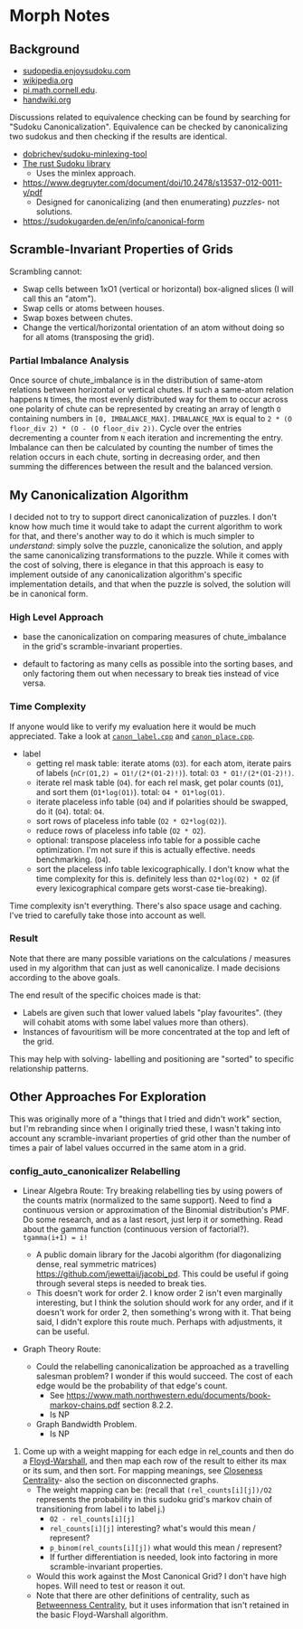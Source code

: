 # Morph Notes

## Background

- [sudopedia.enjoysudoku.com](http://sudopedia.enjoysudoku.com/Canonical_Form.html)
- [wikipedia.org](https://en.wikipedia.org/wiki/Mathematics_of_Sudoku#Essentially_different_solutions)
- [pi.math.cornell.edu](https://pi.math.cornell.edu/~mec/Summer2009/Mahmood/Symmetry.html).
- [handwiki.org](https://handwiki.org/wiki/Mathematics_of_Sudoku#Sudokus_of_other_sizes)

Discussions related to equivalence checking can be found by searching for "Sudoku Canonicalization". Equivalence can be checked by canonicalizing two sudokus and then checking if the results are identical.

- [dobrichev/sudoku-minlexing-tool](https://github.com/dobrichev/sudoku-minlexing-tool)
- [The rust Sudoku library](https://github.com/Emerentius/sudoku/blob/master/src/board/canonicalization.rs)
  - Uses the minlex approach.
- https://www.degruyter.com/document/doi/10.2478/s13537-012-0011-y/pdf
  - Designed for canonicalizing (and then enumerating) _puzzles_- not solutions.
- https://sudokugarden.de/en/info/canonical-form

## Scramble-Invariant Properties of Grids

Scrambling cannot:

- Swap cells between 1xO1 (vertical or horizontal) box-aligned slices (I will call this an "atom").
- Swap cells or atoms between houses.
- Swap boxes between chutes.
- Change the vertical/horizontal orientation of an atom without doing so for all atoms (transposing the grid).

### Partial Imbalance Analysis

Once source of chute_imbalance is in the distribution of same-atom relations between horizontal or vertical chutes. If such a same-atom relation happens `N` times, the most evenly distributed way for them to occur across one polarity of chute can be represented by creating an array of length `O` containing numbers in `[0, IMBALANCE_MAX]`. `IMBALANCE_MAX` is equal to `2 * (O floor_div 2) * (O - (O floor_div 2))`. Cycle over the entries decrementing a counter from `N` each iteration and incrementing the entry. Imbalance can then be calculated by counting the number of times the relation occurs in each chute, sorting in decreasing order, and then summing the differences between the result and the balanced version.

## My Canonicalization Algorithm

I decided not to try to support direct canonicalization of puzzles. I don't know how much time it would take to adapt the current algorithm to work for that, and there's another way to do it which is much simpler to _understand_: simply solve the puzzle, canonicalize the solution, and apply the same canonicalizing transformations to the puzzle. While it comes with the cost of solving, there is elegance in that this approach is easy to implement outside of any canonicalization algorithm's specific implementation details, and that when the puzzle is solved, the solution will be in canonical form.

### High Level Approach

- base the canonicalization on comparing measures of chute_imbalance in the grid's scramble-invariant properties.

- default to factoring as many cells as possible into the sorting bases, and only factoring them out when necessary to break ties instead of vice versa.

### Time Complexity

If anyone would like to verify my evaluation here it would be much appreciated. Take a look at [`canon_label.cpp`](./canon_label.cpp) and [`canon_place.cpp`](./canon_place.cpp).

- label
  - getting rel mask table: iterate atoms (`O3`). for each atom, iterate pairs of labels (`nCr(O1,2) = O1!/(2*(O1-2)!)`). total: `O3 * O1!/(2*(O1-2)!)`.
  - iterate rel mask table (`O4`). for each rel mask, get polar counts (`O1`), and sort them (`O1*log(O1)`). total: `O4 * O1*log(O1)`.
  - iterate placeless info table (`O4`) and if polarities should be swapped, do it (`O4`). total: `O4`.
  - sort rows of placeless info table (`O2 * O2*log(O2)`).
  - reduce rows of placeless info table (`O2 * O2`).
  - optional: transpose placeless info table for a possible cache optimization. I'm not sure if this is actually effective. needs benchmarking. (`O4`).
  - sort the placeless info table lexicographically. I don't know what the time complexity for this is. definitely less than `O2*log(O2) * O2` (if every lexicographical compare gets worst-case tie-breaking).

Time complexity isn't everything. There's also space usage and caching. I've tried to carefully take those into account as well.

### Result

Note that there are many possible variations on the calculations / measures used in my algorithm that can just as well canonicalize. I made decisions according to the above goals.

The end result of the specific choices made is that:

- Labels are given such that lower valued labels "play favourites". (they will cohabit atoms with some label values more than others).
- Instances of favouritism will be more concentrated at the top and left of the grid.

This may help with solving- labelling and positioning are "sorted" to specific relationship patterns.

## Other Approaches For Exploration

This was originally more of a "things that I tried and didn't work" section, but I'm rebranding since when I originally tried these, I wasn't taking into account any scramble-invariant properties of grid other than the number of times a pair of label values occurred in the same atom in a grid.

### config_auto_canonicalizer Relabelling

- Linear Algebra Route: Try breaking relabelling ties by using powers of the counts matrix (normalized to the same support). Need to find a continuous version or approximation of the Binomial distribution's PMF. Do some research, and as a last resort, just lerp it or something. Read about the gamma function (continuous version of factorial?). `tgamma(i+1) = i!`
  - A public domain library for the Jacobi algorithm (for diagonalizing dense, real symmetric matrices) https://github.com/jewettaij/jacobi_pd. This could be useful if going through several steps is needed to break ties.
  - This doesn't work for order 2. I know order 2 isn't even marginally interesting, but I think the solution should work for any order, and if it doesn't work for order 2, then something's wrong with it. That being said, I didn't explore this route much. Perhaps with adjustments, it can be useful.

- Graph Theory Route: 
  - Could the relabelling canonicalization be approached as a travelling salesman problem? I wonder if this would succeed. The cost of each edge would be the probability of that edge's count.
    - See https://www.math.northwestern.edu/documents/book-markov-chains.pdf section 8.2.2.
    - Is NP
  - Graph Bandwidth Problem.
    - Is NP

1. Come up with a weight mapping for each edge in rel_counts and then do a [Floyd-Warshall](https://en.wikipedia.org/wiki/Floyd%E2%80%93Warshall_algorithm), and then map each row of the result to either its max or its sum, and then sort. For mapping meanings, see [Closeness Centrality](https://en.wikipedia.org/wiki/Closeness_centrality)- also the section on disconnected graphs.
    - The weight mapping can be: (recall that `(rel_counts[i][j])/O2` represents the probability in this sudoku grid's markov chain of transitioning from label i to label j.)
      - `O2 - rel_counts[i][j]`
      - `rel_counts[i][j]` interesting? what's would this mean / represent?
      - `p_binom(rel_counts[i][j])` what would this mean / represent?
      - If further differentiation is needed, look into factoring in more scramble-invariant properties.
    - Would this work against the Most Canonical Grid? I don't have high hopes. Will need to test or reason it out.
    - Note that there are other definitions of centrality, such as [Betweenness Centrality](https://en.wikipedia.org/wiki/Betweenness_centrality), but it uses information that isn't retained in the basic Floyd-Warshall algorithm.

